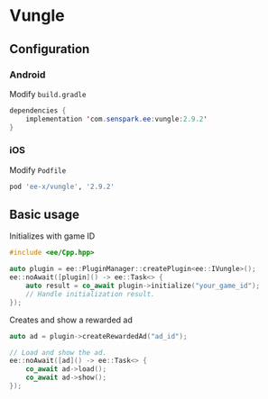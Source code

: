 # Vungle
## Configuration
### Android
Modify `build.gradle`
```java
dependencies {
    implementation 'com.senspark.ee:vungle:2.9.2'
}
```

### iOS
Modify `Podfile`
```ruby
pod 'ee-x/vungle', '2.9.2'
```

## Basic usage
Initializes with game ID
```cpp
#include <ee/Cpp.hpp>

auto plugin = ee::PluginManager::createPlugin<ee::IVungle>();
ee::noAwait([plugin]() -> ee::Task<> {
    auto result = co_await plugin->initialize("your_game_id");
    // Handle initialization result.
});
```

Creates and show a rewarded ad
```cpp
auto ad = plugin->createRewardedAd("ad_id");

// Load and show the ad.
ee::noAwait([ad]() -> ee::Task<> {
    co_await ad->load();
    co_await ad->show();
});
```